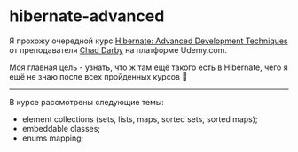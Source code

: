 # hibernate-advanced

Я прохожу очередной курс [Hibernate: Advanced Development Techniques](https://www.udemy.com/course/hibernate-tutorial-advanced)
от преподавателя [Chad Darby](https://www.udemy.com/user/chaddarby2) на платформе Udemy.com.

Моя главная цель - узнать, что ж там ещё такого есть в Hibernate, чего я ещё не знаю после всех пройденных курсов :thinking:

---

В курсе рассмотрены следующие темы:
- element collections (sets, lists, maps, sorted sets, sorted maps);
- embeddable classes;
- enums mapping;